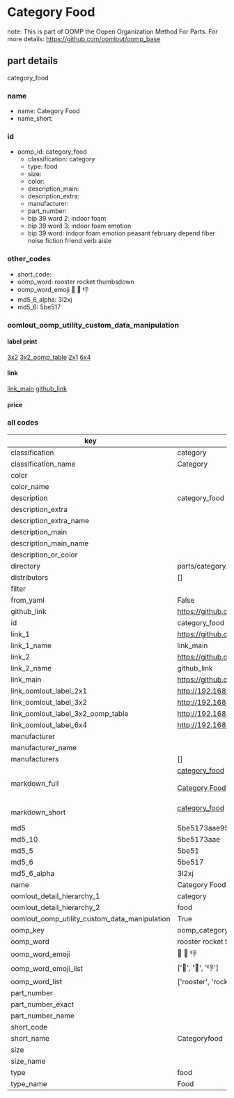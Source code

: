 # Category Food  

note: This is part of OOMP the Oopen Organization Method For Parts. For more details: https://github.com/oomlout/oomp_base

##  part details



category_food

### name
* name: Category Food
* name_short: 
### id
* oomp_id: category_food
  * classification: category
  * type: food
  * size: 
  * color: 
  * description_main: 
  * description_extra: 
  * manufacturer: 
  * part_number: 
  * bip 39 word 2: indoor foam
  * bip 39 word 3: indoor foam emotion
  * bip 39 word: indoor foam emotion peasant february depend fiber noise fiction friend verb aisle

### other_codes
* short_code: 
* oomp_word: rooster rocket thumbsdown
* oomp_word_emoji :rooster: :rocket: :thumbsdown:
* md5_6_alpha: 3l2xj
* md5_6: 5be517






### oomlout_oomp_utility_custom_data_manipulation
#### label print
[3x2](http://192.168.1.245:1112/?label=oomp%203l2xj)
[3x2_oomp_table](http://192.168.1.107:1112/?label=oomp%203l2xj)
[2x1](http://192.168.1.242:1112/?label=oomp%203l2xj)
[6x4](http://192.168.1.55:1112/?label=oomp%203l2xj)    

#### link

[link_main](https://github.com/oomlout/oomlout_oomp_current_version_messy/tree/main/parts/category_food) [github_link](https://github.com/oomlout/oomlout_oomp_part_src/tree/main/parts/category_food)                             

#### price







### all codes 
| key | value |  
| --- | --- |  
| classification | category |  
| classification_name | Category |  
| color |  |  
| color_name |  |  
| description | category_food |  
| description_extra |  |  
| description_extra_name |  |  
| description_main |  |  
| description_main_name |  |  
| description_or_color |   |  
| directory | parts/category_food |  
| distributors | [] |  
| filter |  |  
| from_yaml | False |  
| github_link | https://github.com/oomlout/oomlout_oomp_part_src/tree/main/parts/category_food |  
| id | category_food |  
| link_1 | https://github.com/oomlout/oomlout_oomp_current_version_messy/tree/main/parts/category_food |  
| link_1_name | link_main |  
| link_2 | https://github.com/oomlout/oomlout_oomp_part_src/tree/main/parts/category_food |  
| link_2_name | github_link |  
| link_main | https://github.com/oomlout/oomlout_oomp_current_version_messy/tree/main/parts/category_food |  
| link_oomlout_label_2x1 | http://192.168.1.242:1112/?label=oomp%203l2xj |  
| link_oomlout_label_3x2 | http://192.168.1.245:1112/?label=oomp%203l2xj |  
| link_oomlout_label_3x2_oomp_table | http://192.168.1.107:1112/?label=oomp%203l2xj |  
| link_oomlout_label_6x4 | http://192.168.1.55:1112/?label=oomp%203l2xj |  
| manufacturer |  |  
| manufacturer_name |  |  
| manufacturers | [] |  
| markdown_full | [category_food](https://github.com/oomlout/oomlout_oomp_current_version_messy/tree/main/parts/category_food)<br>[](https://github.com/oomlout/oomlout_oomp_current_version_messy/tree/main/parts/category_food)<br>[Category Food](https://github.com/oomlout/oomlout_oomp_current_version_messy/tree/main/parts/category_food)<br><br> |  
| markdown_short | [category_food](https://github.com/oomlout/oomlout_oomp_current_version_messy/tree/main/parts/category_food)<br><br> |  
| md5 | 5be5173aae95cab4ebaa2a2291968398 |  
| md5_10 | 5be5173aae |  
| md5_5 | 5be51 |  
| md5_6 | 5be517 |  
| md5_6_alpha | 3l2xj |  
| name | Category Food |  
| oomlout_detail_hierarchy_1 | category |  
| oomlout_detail_hierarchy_2 | food |  
| oomlout_oomp_utility_custom_data_manipulation | True |  
| oomp_key | oomp_category_food |  
| oomp_word | rooster rocket thumbsdown |  
| oomp_word_emoji | :rooster: :rocket: :thumbsdown: |  
| oomp_word_emoji_list | [':rooster:', ':rocket:', ':thumbsdown:'] |  
| oomp_word_list | ['rooster', 'rocket', 'thumbsdown'] |  
| part_number |  |  
| part_number_exact |  |  
| part_number_name |  |  
| short_code |  |  
| short_name | Categoryfood |  
| size |  |  
| size_name |  |  
| type | food |  
| type_name | Food |  
